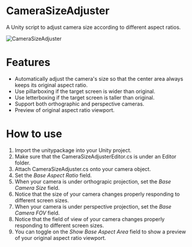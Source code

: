 # CameraSizeAdjuster
A Unity script to adjust camera size according to different aspect ratios.

![CameraSizeAdjuster](https://user-images.githubusercontent.com/12996966/168434015-742cc329-3ab2-4bfa-a54c-210f1babe602.png)

# Features
- Automatically adjust the camera's size so that the center area always keeps its original aspect ratio. 
- Use pillarboxing if the target screen is wider than original.
- Use letterboxing if the target screen is taller than original.
- Support both orthographic and perspective cameras.
- Preview of original aspect ratio viewport.

# How to use
1. Import the unitypackage into your Unity project.
2. Make sure that the CameraSizeAdjusterEditor.cs is under an Editor folder.
3. Attach CameraSizeAdjuster.cs onto your camera object.
4. Set the *Base Aspect Ratio* field.
5. When your camera is under orthograpic projection, set the *Base Camera Size* field.
6. Notice that the size of your camera changes properly responding to different screen sizes.  
7. When your camera is under perspective projection, set the *Base Camera FOV* field.
6. Notice that the field of view of your camera changes properly responding to different screen sizes.
7. You can toggle on the *Show Base Aspect Area* field to show a preview of your original aspect ratio viewport.
